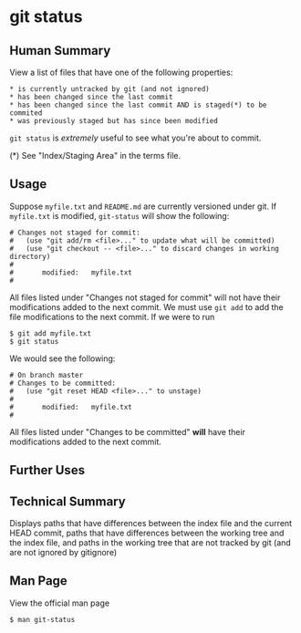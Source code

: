 git status
==========

Human Summary
-------------
View a list of files that have one of the following properties:

    * is currently untracked by git (and not ignored)
    * has been changed since the last commit
    * has been changed since the last commit AND is staged(*) to be commited
    * was previously staged but has since been modified

```git status``` is *extremely* useful to see what you're about to commit.

(*) See "Index/Staging Area" in the terms file. 

Usage
-----

Suppose ```myfile.txt``` and ```README.md``` are currently versioned under git.
If ```myfile.txt``` is modified,  ```git-status``` will show the following:

    # Changes not staged for commit:
    #   (use "git add/rm <file>..." to update what will be committed)
    #   (use "git checkout -- <file>..." to discard changes in working directory)
    #
    #       modified:   myfile.txt
    # 

All files listed under "Changes not staged for commit" will not have their
modifications added to the next commit. We must use ```git add``` to add the
file modifications to the next commit. If we were to run

    $ git add myfile.txt
    $ git status

We would see the following:

    # On branch master
    # Changes to be committed:
    #   (use "git reset HEAD <file>..." to unstage)
    #
    #       modified:   myfile.txt
    #

All files listed under "Changes to be committed" **will** have their
modifications added to the next commit.

Further Uses
------------

Technical Summary
-----------------
Displays paths that have differences between the index file and the current
HEAD commit, paths that have differences between the working tree and the index
file, and paths in the working tree that are not tracked by git (and are not
ignored by gitignore)

Man Page
--------

View the official man page
    
    $ man git-status
